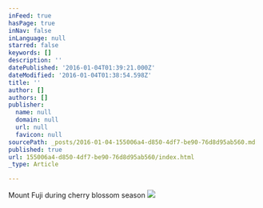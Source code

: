 ```yaml
---
inFeed: true
hasPage: true
inNav: false
inLanguage: null
starred: false
keywords: []
description: ''
datePublished: '2016-01-04T01:39:21.000Z'
dateModified: '2016-01-04T01:38:54.598Z'
title: ''
author: []
authors: []
publisher:
  name: null
  domain: null
  url: null
  favicon: null
sourcePath: _posts/2016-01-04-155006a4-d850-4df7-be90-76d8d95ab560.md
published: true
url: 155006a4-d850-4df7-be90-76d8d95ab560/index.html
_type: Article

---
```

Mount Fuji during cherry blossom season
![](https://the-grid-user-content.s3-us-west-2.amazonaws.com/e27629c9-f373-40ae-8c81-1fae8f0c4e7b.jpg)